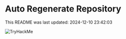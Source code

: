 # Auto Regenerate Repository

This README was last updated: 2024-12-10 23:42:03

 ![TryHackMe](https://tryhackme.com/badge/533634)